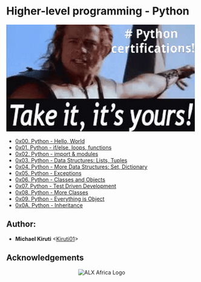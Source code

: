 # Higher-level programming - Python

![My GIF](foldr/python-programming.gif)

* [0x00. Python - Hello, World](./0x00-python-hello_world)
* [0x01. Python - if/else, loops, functions](./0x01-python-if_else_loops_functions)
* [0x02. Python - import & modules](./0x02-python-import_modules)
* [0x03. Python - Data Structures: Lists, Tuples](./0x03-python-data_structures)
* [0x04. Python - More Data Structures: Set, Dictionary](./0x04-python-more_data_structures)
* [0x05. Python - Exceptions](./0x05-python-exceptions)
* [0x06. Python - Classes and Objects](./0x06-python-classes)
* [0x07. Python - Test Driven Development](./0x07-python-test_driven_development)
* [0x08. Python - More Classes](./0x08-python-more_classes)
* [0x09. Python - Everything is Object](./0x09-python-everythong_is_object)
* [0x0A. Python - Inheritance](./0x0A-python-inheritance)

## Author:
* **Michael Kiruti** <[Kiruti01](https://github.com/Kiruti01)>

## Acknowledgements

<p align="center">
  <img src="http://www.alxafrica.com/wp-content/uploads/2022/01/header-logo.png"
    alt="ALX Africa Logo"
  >
  </p>
